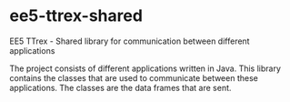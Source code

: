 ee5-ttrex-shared
================

EE5 TTrex - Shared library for communication between different applications


The project consists of different applications written in Java. 
This library contains the classes that are used to communicate between these applications. 
The classes are the data frames that are sent.
